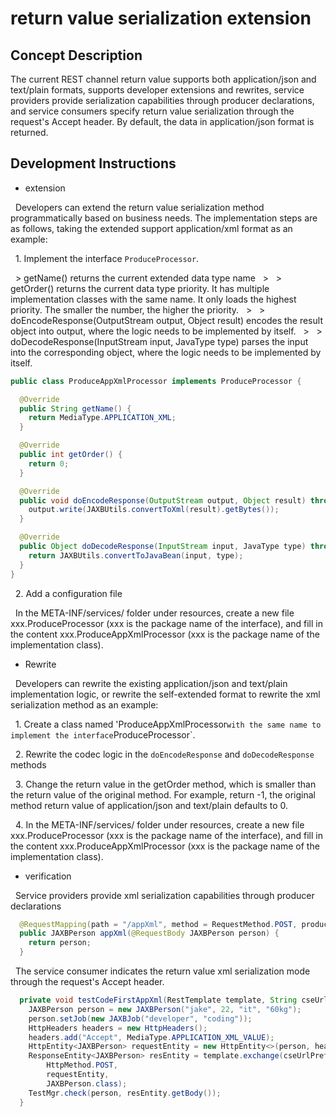 # return value serialization extension

## Concept Description

The current REST channel return value supports both application/json and text/plain formats, supports developer extensions and rewrites, service providers provide serialization capabilities through producer declarations, and service consumers specify return value serialization through the request's Accept header. By default, the data in application/json format is returned.

## Development Instructions

* extension

  Developers can extend the return value serialization method programmatically based on business needs. The implementation steps are as follows, taking the extended support application/xml format as an example:

  1. Implement the interface `ProduceProcessor`.

  > getName\(\) returns the current extended data type name
  >
  > getOrder\(\) returns the current data type priority. It has multiple implementation classes with the same name. It only loads the highest priority. The smaller the number, the higher the priority.
  >
  > doEncodeResponse\(OutputStream output, Object result\) encodes the result object into output, where the logic needs to be implemented by itself.
  >
  > doDecodeResponse\(InputStream input, JavaType type\) parses the input into the corresponding object, where the logic needs to be implemented by itself.

  ```java
  public class ProduceAppXmlProcessor implements ProduceProcessor {

    @Override
    public String getName() {
      return MediaType.APPLICATION_XML;
    }

    @Override
    public int getOrder() {
      return 0;
    }

    @Override
    public void doEncodeResponse(OutputStream output, Object result) throws Exception {
      output.write(JAXBUtils.convertToXml(result).getBytes());
    }

    @Override
    public Object doDecodeResponse(InputStream input, JavaType type) throws Exception {
      return JAXBUtils.convertToJavaBean(input, type);
    }
  }
  ```

  2. Add a configuration file

  In the META-INF/services/ folder under resources, create a new file xxx.ProduceProcessor (xxx is the package name of the interface), and fill in the content xxx.ProduceAppXmlProcessor (xxx is the package name of the implementation class).

* Rewrite

  Developers can rewrite the existing application/json and text/plain implementation logic, or rewrite the self-extended format to rewrite the xml serialization method as an example:

  1. Create a class named 'ProduceAppXmlProcessor` with the same name to implement the interface `ProduceProcessor`.

  2. Rewrite the codec logic in the `doEncodeResponse` and `doDecodeResponse` methods

  3. Change the return value in the getOrder method, which is smaller than the return value of the original method. For example, return -1, the original method return value of application/json and text/plain defaults to 0.

  4. In the META-INF/services/ folder under resources, create a new file xxx.ProduceProcessor (xxx is the package name of the interface), and fill in the content xxx.ProduceAppXmlProcessor (xxx is the package name of the implementation class).

* verification

  Service providers provide xml serialization capabilities through producer declarations

  ```java
    @RequestMapping(path = "/appXml", method = RequestMethod.POST, produces = MediaType.APPLICATION_XML_VALUE)
    public JAXBPerson appXml(@RequestBody JAXBPerson person) {
      return person;
    }
  ```

  The service consumer indicates the return value xml serialization mode through the request's Accept header.

  ```java
    private void testCodeFirstAppXml(RestTemplate template, String cseUrlPrefix) {
      JAXBPerson person = new JAXBPerson("jake", 22, "it", "60kg");
      person.setJob(new JAXBJob("developer", "coding"));
      HttpHeaders headers = new HttpHeaders();
      headers.add("Accept", MediaType.APPLICATION_XML_VALUE);
      HttpEntity<JAXBPerson> requestEntity = new HttpEntity<>(person, headers);
      ResponseEntity<JAXBPerson> resEntity = template.exchange(cseUrlPrefix + "appXml",
          HttpMethod.POST,
          requestEntity,
          JAXBPerson.class);
      TestMgr.check(person, resEntity.getBody());
    }
  ```
